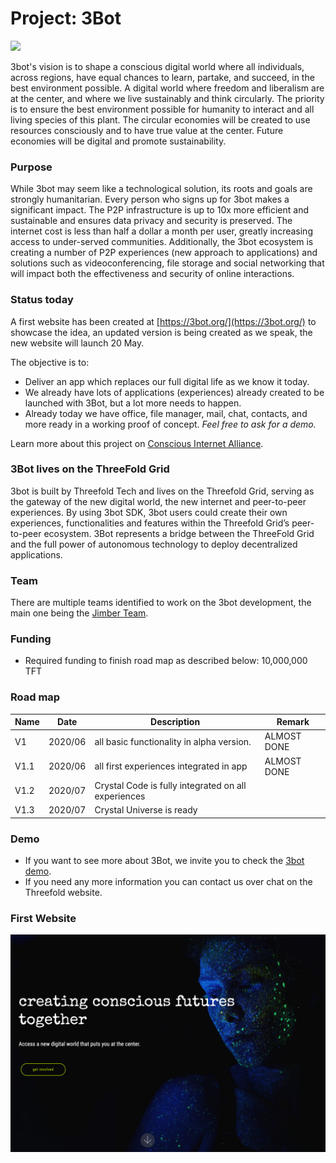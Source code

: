 # Project: 3Bot

![](https://www.consciousinternet.org/threefold/info/projects/3bot/3bot.jpg
)

3bot's vision is to shape a conscious digital world where all individuals, across regions, have equal chances to learn, partake, and succeed, in the best environment possible. A digital world where freedom and liberalism are at the center, and where we live sustainably and think circularly. The priority is to ensure the best environment possible for humanity to interact and all living species of this plant. The circular economies will be created to use resources consciously and to have true value at the center. Future economies will be digital and promote sustainability.

### Purpose

While 3bot may seem like a technological solution, its roots and goals are strongly humanitarian. Every person who signs up for 3bot makes a significant impact. The P2P infrastructure is up to 10x more efficient and sustainable and ensures data privacy and security is preserved. The internet cost is less than half a dollar a month per user, greatly increasing access to under-served communities. Additionally, the 3bot ecosystem is creating a number of P2P experiences (new approach to applications) and solutions such as videoconferencing, file storage and social networking that will impact both the effectiveness and security of online interactions.

### Status today

A first website has been created at [https://3bot.org/](https://3bot.org/) to showcase the idea, an updated version is being created as we speak, the new website will launch 20 May.

The objective is to:
- Deliver an app which replaces our full digital life as we know it today.
- We already have lots of applications (experiences) already created to be launched with 3Bot, but a lot more needs to happen.
- Already today we have office, file manager, mail, chat, contacts, and more ready in a working proof of concept. *Feel free to ask for a demo.*

Learn more about this project on [Conscious Internet Alliance](https://www.consciousinternet.org/index.html#/projects/3bot).

### 3Bot lives on the ThreeFold Grid

3bot is built by Threefold Tech and lives on the Threefold Grid, serving as the gateway of the new digital world, the new internet and peer-to-peer experiences. By using 3bot SDK, 3bot users could create their own experiences, functionalities and features within the Threefold Grid’s peer-to-peer ecosystem. 3Bot represents a bridge between the ThreeFold Grid and the full power of autonomous technology to deploy decentralized applications.



### Team

There are multiple teams identified to work on the 3bot development, the main one being the [Jimber Team](https://www.jimber.org/contact.html).


### Funding

- Required funding to finish road map as described below: 10,000,000 TFT

### Road map

| Name         | Date   | Description | Remark |
|:-------------|--------|-------------|-----------------|
| V1 |  2020/06 | all basic functionality in alpha version. | ALMOST DONE |
| V1.1 |  2020/06 | all first experiences integrated in app | ALMOST DONE |
| V1.2 |  2020/07 | Crystal Code is fully integrated on all experiences | | 
| V1.3 |  2020/07 | Crystal Universe is ready| |

### Demo

- If you want to see more about 3Bot, we invite you to check the [3bot demo](3botdemo.md).
- If you need any more information you can contact us over chat on the Threefold website.

### First Website

![](./img/3bot_website.png)
